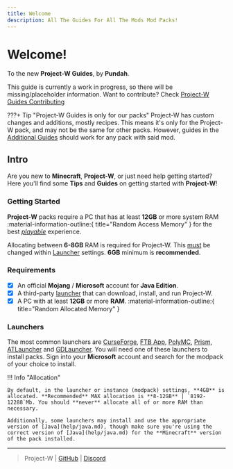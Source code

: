 ```yaml
---
title: Welcome
description: All The Guides For All The Mods Mod Packs!
---
```


# Welcome!

To the new **Project-W Guides**, by **Pundah**.

This guide is currently a work in progress, so there will be missing/placeholder information. Want to contribute? Check [Project-W Guides Contributing](guides/contributing/README.md)

???+ Tip "Project-W Guides is only for our packs"
    Project-W has custom changes and additions, mostly recipes. This means it's only for the Project-W pack, and may not be the same for other packs. However, guides in the [Additional Guides](guides/README.md) should work for any pack with said mod.

## Intro

Are you new to **Minecraft**, **Project-W**, or just need help getting started? Here you'll find some **Tips** and **Guides** on getting started with **Project-W**!

### Getting Started

**Project-W** packs require a PC that has at least **12GB** or more system RAM :material-information-outline:{ title="Random Access Memory" } for the best <u>_playable_</u> experience.

Allocating between **6-8GB** RAM is required for Project-W. This <u>must</u> be changed within [Launcher](#launchers) settings. **6GB** minimum is **recommended**.

### Requirements

- [x] An official **Mojang** / **Microsoft** account for **Java Edition**.
- [x] A third-party [launcher](#launchers) that can download, install, and run Project-W.
- [x] A PC with at least **12GB** or more **RAM**. :material-information-outline:{ title="Random Allocated Memory" }

### Launchers

The most common launchers are [CurseForge](https://www.curseforge.com/download/app), [FTB App](https://www.feed-the-beast.com/ftb-app), [PolyMC](https://polymc.org/), [Prism](https://prismlauncher.org/), [ATLauncher](https://atlauncher.com/) and [GDLauncher](https://gdlauncher.com/en/). You will need one of these launchers to install packs. Sign into your **Microsoft** account and search for the modpack of your choice to install.

!!! Info "Allocation"

    By default, in the launcher or instance (modpack) settings, **4GB** is allocated. **Recommended** MAX allocation is **8-12GB** | `8192-12288`Mb. You should **never** allocate all of or more RAM than necessary.

    Additionally, some launchers may install and use the appropriate version of [Java](help/java.md), though make sure you're using the correct version of [Java](help/java.md) for the **Minecraft** version of the pack installed.



------


> Project-W | [GitHub](https://github.com/Pundah) | [Discord](https://discord.gg/M4HQTQ9g9f) 

